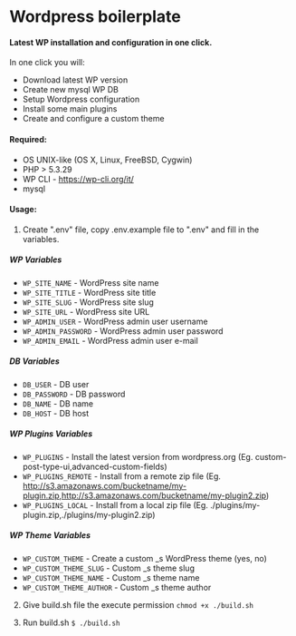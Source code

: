 # Wordpress boilerplate

#### Latest WP installation and configuration in one click.

In one click you will:

- Download latest WP version
- Create new mysql WP DB
- Setup Wordpress configuration
- Install some main plugins
- Create and configure a custom theme

#### Required:

- OS UNIX-like (OS X, Linux, FreeBSD, Cygwin)
- PHP > 5.3.29
- WP CLI - https://wp-cli.org/it/
- mysql

#### Usage:

1. Create ".env" file, copy .env.example file to ".env" and fill in the variables.

##### WP Variables

- `WP_SITE_NAME` - WordPress site name
- `WP_SITE_TITLE` - WordPress site title
- `WP_SITE_SLUG` - WordPress site slug
- `WP_SITE_URL` - WordPress site URL
- `WP_ADMIN_USER` - WordPress admin user username
- `WP_ADMIN_PASSWORD` - WordPress admin user password
- `WP_ADMIN_EMAIL` - WordPress admin user e-mail

##### DB Variables

- `DB_USER` - DB user
- `DB_PASSWORD` - DB password
- `DB_NAME` - DB name
- `DB_HOST` - DB host

##### WP Plugins Variables

- `WP_PLUGINS` - Install the latest version from wordpress.org (Eg. custom-post-type-ui,advanced-custom-fields)
- `WP_PLUGINS_REMOTE` - Install from a remote zip file (Eg. http://s3.amazonaws.com/bucketname/my-plugin.zip,http://s3.amazonaws.com/bucketname/my-plugin2.zip)
- `WP_PLUGINS_LOCAL` - Install from a local zip file (Eg. ./plugins/my-plugin.zip,./plugins/my-plugin2.zip)

##### WP Theme Variables

- `WP_CUSTOM_THEME` - Create a custom _s WordPress theme (yes, no)
- `WP_CUSTOM_THEME_SLUG` - Custom _s theme slug
- `WP_CUSTOM_THEME_NAME` - Custom _s theme name
- `WP_CUSTOM_THEME_AUTHOR` - Custom _s theme author

2. Give build.sh file the execute permission `chmod +x ./build.sh`

3. Run build.sh `$ ./build.sh`


